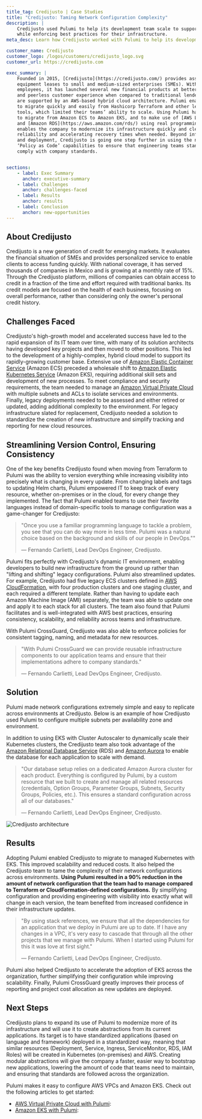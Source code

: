 ```yaml
---
title_tag: Credijusto | Case Studies
title: "Credijusto: Taming Network Configuration Complexity"
description: |
    Credijusto used Pulumi to help its development team scale to support rapid growth
    while enforcing best practices for their infrastructure.
meta_desc: Learn how Credijusto worked with Pulumi to help its development team scale to support rapid growth, while enforcing best practices for their infrastructure.

customer_name: Credijusto
customer_logo: /logos/customers/credijusto_logo.svg
customer_url: https://credijusto.com

exec_summary: |
    Founded in 2015, [Credijusto](https://credijusto.com/) provides asset-backed loans and
    equipment leases to small and medium-sized enterprises (SMEs). With approximately 300
    employees, it has launched several new financial products at better rates, faster delivery,
    and peerless customer experience when compared to traditional lenders. Its operations
    are supported by an AWS-based hybrid cloud architecture. Pulumi enabled the company
    to migrate quickly and easily from Hashicorp Terraform and other legacy configuration
    tools, which limited their teams’ ability to scale. Using Pulumi has helped Credijusto
    to migrate from Amazon ECS to Amazon EKS, and to make use of [AWS Lambda](https://aws.amazon.com/lambda/)
    and [Amazon RDS](https://aws.amazon.com/rds/) using real programming languages. This
    enables the company to modernize its infrastructure quickly and cleanly, ensuring
    reliability and accelerating recovery times when needed. Beyond infrastructure configuration
    and deployment, Credijusto is going one step further in using the new Pulumi CrossGuard
    ‘Policy as Code’ capabilities to ensure that engineering teams stand up new services that
    comply with company standards.


sections:
    - label: Exec Summary
      anchor: executive-summary
    - label: Challenges
      anchor: challenges-faced
    - label: Results
      anchor: results
    - label: Conclusion
      anchor: new-opportunities
---
```


## About Credijusto

Credijusto is a new generation of credit for emerging markets. It evaluates the financial
situation of SMEs and provides personalized service to enable clients to access funding
quickly. With national coverage, it has served thousands of companies in Mexico and is
growing at a monthly rate of 15%. Through the Credijusto platform, millions of companies
can obtain access to credit in a fraction of the time and effort required with traditional
banks. Its credit models are focused on the health of each business, focusing on overall
performance, rather than considering only the owner's personal credit history.

## Challenges Faced

Credijusto's high-growth model and accelerated success have led to the rapid expansion of
its IT team over time, with many of its solution architects having developed key projects
and then moved to other positions. This led to the development of a highly-complex, hybrid
cloud model to support its rapidly-growing customer base. Extensive use of [Amazon Elastic
Container Service](https://aws.amazon.com/ecs/) (Amazon ECS) preceded a wholesale shift to
[Amazon Elastic Kubernetes Service](https://aws.amazon.com/eks/) (Amazon EKS), requiring
additional skill sets and development of new processes. To meet compliance and security
requirements, the team needed to manage an [Amazon Virtual Private
Cloud](https://aws.amazon.com/vpc/) with multiple subnets and ACLs to isolate services and
environments. Finally, legacy deployments needed to be assessed and either retired or
updated, adding additional complexity to the environment. For legacy infrastructure slated
for replacement, Credijusto needed a solution to standardize the creation of new
infrastructure and simplify tracking and reporting for new cloud resources.

## Streamlining Version Control, Ensuring Consistency

One of the key benefits Credijusto found when moving from Terraform to Pulumi was the
ability to version everything while increasing visibility into precisely what is changing
in every update. From changing labels and tags to updating Helm charts, Pulumi empowered
IT to keep track of every resource, whether on-premises or in the cloud, for every change
they implemented. The fact that Pulumi enabled teams to use their favorite languages
instead of domain-specific tools to manage configuration was a game-changer for
Credijusto:

> "Once you use a familiar programming language to tackle a problem, you
> see that you can do way more in less time. Pulumi was a natural choice
> based on the background and skills of our people in DevOps.""
>
> &mdash; Fernando Carlietti, Lead DevOps Engineer, Credijusto.

Pulumi fits perfectly with Credijusto's dynamic IT environment, enabling developers to
build new infrastructure from the ground up rather than "lifting and shifting" legacy
configurations. Pulumi also streamlined updates. For example, Credijusto had five legacy
ECS clusters defined in [AWS CloudFormation](https://aws.amazon.com/cloudformation/), with
four production clusters and one staging cluster, and each required a different template.
Rather than having to update each Amazon Machine Image (AMI) separately, the team was able
to update one and apply it to each stack for all clusters. The team also found that Pulumi
facilitates and is well-integrated with AWS best practices, ensuring consistency,
scalability, and reliability across teams and infrastructure.

With Pulumi CrossGuard, Credijusto was also able to enforce policies for consistent
tagging, naming, and metadata for new resources.

> "With Pulumi CrossGuard we can provide reusable infrastructure components to our
> application teams and ensure that their implementations adhere to company standards."
>
> &mdash; Fernando Carlietti, Lead DevOps Engineer, Credijusto.

## Solution

Pulumi made network configurations extremely simple and easy to replicate across
environments at Credijusto. Below is an example of how Credijusto used Pulumi to configure
multiple subnets per availability zone and environment.

In addition to using EKS with Cluster Autoscaler to dynamically scale their Kubernetes
clusters, the Credijusto team also took advantage of the
[Amazon Relational Database Service](https://aws.amazon.com/rds/) (RDS)
and [Amazon Aurora](https://aws.amazon.com/rds/aurora/) to enable the database for
each application to scale with demand.

> "Our database setup relies on a dedicated Amazon Aurora cluster for each product. Everything
> is configured by Pulumi, by a custom resource that we built to create and manage all related
> resources (credentials, Option Groups, Parameter Groups, Subnets, Security Groups, Policies, etc.).
> This ensures a standard configuration across all of our databases."
>
> &mdash; Fernando Carlietti, Lead DevOps Engineer, Credijusto.

<img class="block mx-auto md:max-w-4xl my-8" src="/images/case-studies/credijusto-architecture.png" alt="Credijusto architecture">

## Results

Adopting Pulumi enabled Credijusto to migrate to managed Kubernetes with EKS.  This
improved scalability and reduced costs. It also helped the Credijusto team to tame the
complexity of their network configurations across environments. **Using Pulumi resulted in
a 90% reduction in the amount of network configuration that the team had to manage
compared to Terraform or CloudFormation-defined configurations.** By simplifying
configuration and providing engineering with visibility into exactly what will change in
each version, the team benefited from increased confidence in their infrastructure
updates.

> "By using stack references, we ensure that all the dependencies for an application that
> we deploy in Pulumi are up to date. If I have any changes in a VPC, it's very easy to
> cascade that through all the other projects that we manage with Pulumi. When I started
> using Pulumi for this it was love at first sight."
>
> &mdash; Fernando Carlietti, Lead DevOps Engineer, Credijusto.

Pulumi also helped Credijusto to accelerate the adoption of EKS across the organization,
further simplifying their configuration while improving scalability.  Finally, Pulumi
CrossGuard greatly improves their process of reporting and project cost allocation as new
updates are deployed.

## Next Steps

Credijusto plans to expand its use of Pulumi to modernize more of its infrastructure and
will use it to create abstractions from its current applications. Its target is to have
standardized applications (based on language and framework) deployed in a standardized
way, meaning that similar resources (Deployment, Service, Ingress, ServiceMonitor, RDS,
IAM Roles) will be created in Kubernetes (on-premises) and AWS. Creating modular
abstractions will give the company a faster, easier way to bootstrap new applications,
lowering the amount of code that teams need to maintain, and ensuring that standards are
followed across the organization.

Pulumi makes it easy to configure AWS VPCs and Amazon EKS. Check out the following
articles to get started:

* [AWS Virtual Private Cloud with Pulumi](https://www.pulumi.com/docs/guides/crosswalk/aws/vpc/):
* [Amazon EKS with Pulumi](https://www.pulumi.com/docs/guides/crosswalk/aws/eks/):
